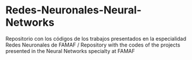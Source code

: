 # Redes-Neuronales-Neural-Networks
Repositorio con los códigos de los trabajos presentados en la especialidad Redes Neuronales de FAMAF / Repository with the codes of the projects presented in the Neural Networks specialty at FAMAF
